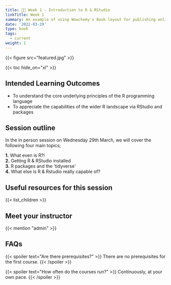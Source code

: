 ```yaml
---
title: 👩‍💻 Week 1 - Introduction to R & RStudio
linkTitle: Week 1
summary: An example of using Wowchemy's Book layout for publishing online courses.
date: '2022-03-29'
type: book
tags:
  - current
weight: 1
---
```


{{< figure src="featured.jpg" >}}

{{< toc hide_on="xl" >}}

## Intended Learning Outcomes

- To understand the core underlying principles of the R programming language
- To appreciate the capabilities of the wider R landscape via RStudio and packages

## Session outline

In the in person session on Wednesday 29th March, we will cover the following four main topics; 

**1.**  What even is R?!  
**2.**  Getting R & RStudio installed  
**3.**  R packages and the 'tidyverse'  
**4.**  What else is R & Rstudio really capable of?  

## Useful resources for this session

{{< list_children >}}

## Meet your instructor

{{< mention "admin" >}}

## FAQs

{{< spoiler text="Are there prerequisites?" >}}
There are no prerequisites for the first course.
{{< /spoiler >}}

{{< spoiler text="How often do the courses run?" >}}
Continuously, at your own pace.
{{< /spoiler >}}
